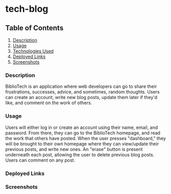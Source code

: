 # tech-blog

## Table of Contents

1. [Description](#description)
2. [Usage](#usage)
3. [Technologies Used](#technologies-used)
4. [Deployed Links](#deployed-links)
5. [Screenshots](#screenshots)

### Description

BiblioTech is an application where web developers can go to share their frustrations, successes, advice, and sometimes, random thoughts. Users can create an account, write new blog posts, update them later if they'd like, and comment on the work of others.

### Usage

Users will either log in or create an account using their name, email, and password. From there, they can go to the BiblioTech homepage, and read the work that others have posted. When the user presses "dashboard," they will be brought to their own homepage where they can view/update their previous posts, and write new ones. An "erase" button is present underneath each post, allowing the user to delete previous blog posts. Users can comment on any post.

### Deployed Links

### Screenshots
